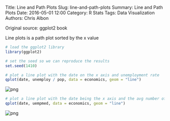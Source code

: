 Title: Line and Path Plots
Slug: line-and-path-plots
Summary: Line and Path Plots
Date: 2016-05-01 12:00
Category: R Stats
Tags: Data Visualization
Authors: Chris Albon


Original source: ggplot2 book

Line plots is a path plot sorted by the x value


```R
# load the ggplot2 library
library(ggplot2)

# set the seed so we can reproduce the results
set.seed(1410)
```


```R
# plot a line plot with the date on the x axis and unemployment rate
qplot(date, unemploy / pop, data = economics, geom = "line")
```









![png]({filename}/images/line-and-path-plots_files/line-and-path-plots_3_1.png)



```R
# plot a line plot with the date being the x axis and the avg number of weeks unemployed on the y axis
qplot(date, uempmed, data = economics, geom = "line")
```









![png]({filename}/images/line-and-path-plots_files/line-and-path-plots_4_1.png)
